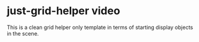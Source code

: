 # just-grid-helper video 

This is a clean grid helper only template in terms of starting display objects in the scene.
